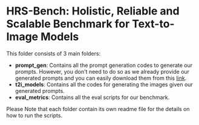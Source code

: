 # HRS-Bench: Holistic, Reliable and Scalable Benchmark for Text-to-Image Models
This folder consists of 3 main folders:

- **prompt_gen**: Contains all the prompt generation codes to generate our prompts.
However, you don't need to do so as we already provide our generated prompts
and you can easily download them from this 
[link](https://drive.google.com/drive/folders/1AlA259sXi-3ZJD7RFaL2bGDwJXLImJrx).
- **t2i_models**: Contains all the codes for generating the images given our generated prompts.
- **eval_metrics**: Contains all the eval scripts for our benchmark.

Please Note that each folder contain its own readme file for the details on how to run the scripts.

